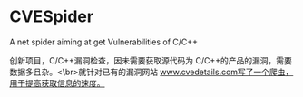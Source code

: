 # CVESpider
A net spider aiming at get Vulnerabilities of C/C++

创新项目，C/C++漏洞检查，因未需要获取源代码为 C/C++的产品的漏洞，需要数据多且杂。<\br>就针对已有的漏洞网站 www.cvedetails.com写了一个爬虫，用于提高获取信息的速度。
